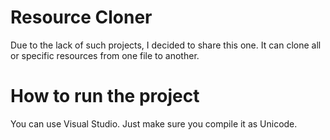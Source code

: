 # Resource Cloner
Due to the lack of such projects, I decided to share this one. It can clone all or specific resources from one file to another.

# How to run the project
You can use Visual Studio. Just make sure you compile it as Unicode.
